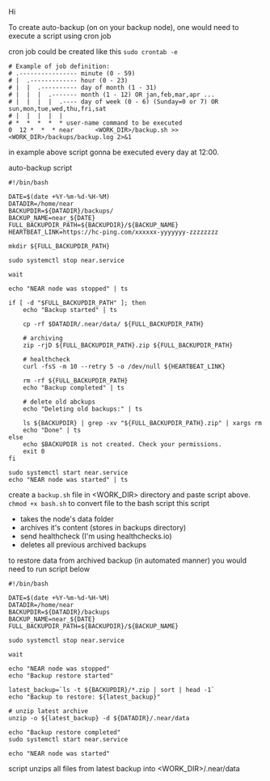 Hi

To create auto-backup (on on your backup node), one would need to execute a script using cron job

cron job could be created like this `sudo crontab -e`
```
# Example of job definition:
# .---------------- minute (0 - 59)
# |  .------------- hour (0 - 23)
# |  |  .---------- day of month (1 - 31)
# |  |  |  .------- month (1 - 12) OR jan,feb,mar,apr ...
# |  |  |  |  .---- day of week (0 - 6) (Sunday=0 or 7) OR sun,mon,tue,wed,thu,fri,sat
# |  |  |  |  |
# *  *  *  *  * user-name command to be executed
0  12 *  *  * near      <WORK_DIR>/backup.sh >> <WORK_DIR>/backups/backup.log 2>&1
```
in example above script gonna be executed every day at 12:00.

auto-backup script
```
#!/bin/bash

DATE=$(date +%Y-%m-%d-%H-%M)
DATADIR=/home/near
BACKUPDIR=${DATADIR}/backups/
BACKUP_NAME=near_${DATE}
FULL_BACKUPDIR_PATH=${BACKUPDIR}/${BACKUP_NAME}
HEARTBEAT_LINK=https://hc-ping.com/xxxxxx-yyyyyyy-zzzzzzzz

mkdir ${FULL_BACKUPDIR_PATH}

sudo systemctl stop near.service

wait

echo "NEAR node was stopped" | ts

if [ -d "$FULL_BACKUPDIR_PATH" ]; then
    echo "Backup started" | ts

    cp -rf $DATADIR/.near/data/ ${FULL_BACKUPDIR_PATH}

    # archiving
    zip -rjD ${FULL_BACKUPDIR_PATH}.zip ${FULL_BACKUPDIR_PATH}

    # healthcheck
    curl -fsS -m 10 --retry 5 -o /dev/null ${HEARTBEAT_LINK}

    rm -rf ${FULL_BACKUPDIR_PATH}
    echo "Backup completed" | ts

    # delete old abckups
    echo "Deleting old backups:" | ts

    ls ${BACKUPDIR} | grep -xv "${FULL_BACKUPDIR_PATH}.zip" | xargs rm
    echo "Done" | ts
else
    echo $BACKUPDIR is not created. Check your permissions.
    exit 0
fi

sudo systemctl start near.service
echo "NEAR node was started" | ts
```

create a `backup.sh` file in <WORK_DIR> directory and paste script above. `chmod +x bash.sh` to convert file to the bash script
this script 
  - takes the node's data folder
  - archives it's content (stores in backups directory)
  - send healthcheck (I'm using healthchecks.io)
  - deletes all previous archived backups

to restore data from archived backup (in automated manner) you would need to run script below
```
#!/bin/bash

DATE=$(date +%Y-%m-%d-%H-%M)
DATADIR=/home/near
BACKUPDIR=${DATADIR}/backups
BACKUP_NAME=near_${DATE}
FULL_BACKUPDIR_PATH=${BACKUPDIR}/${BACKUP_NAME}

sudo systemctl stop near.service

wait

echo "NEAR node was stopped"
echo "Backup restore started"

latest_backup=`ls -t ${BACKUPDIR}/*.zip | sort | head -1`
echo "Backup to restore: ${latest_backup}"

# unzip latest archive
unzip -o ${latest_backup} -d ${DATADIR}/.near/data

echo "Backup restore completed"
sudo systemctl start near.service

echo "NEAR node was started"
```
script unzips all files from latest backup into <WORK_DIR>/.near/data
